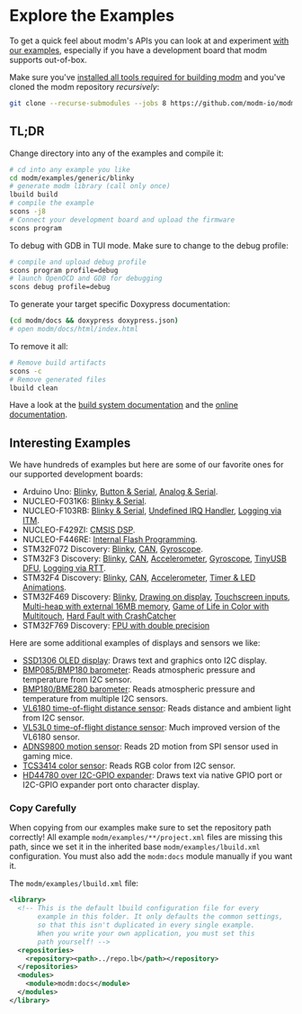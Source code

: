 # Explore the Examples

To get a quick feel about modm's APIs you can look at and experiment
[with our examples][examples], especially if you have a development board that
modm supports out-of-box.

Make sure you've [installed all tools required for building modm][installation]
and you've cloned the modm repository *recursively*:

```sh
git clone --recurse-submodules --jobs 8 https://github.com/modm-io/modm.git
```


## TL;DR

Change directory into any of the examples and compile it:

```sh
# cd into any example you like
cd modm/examples/generic/blinky
# generate modm library (call only once)
lbuild build
# compile the example
scons -j8
# Connect your development board and upload the firmware
scons program
```

To debug with GDB in TUI mode. Make sure to change to the debug profile:

```sh
# compile and upload debug profile
scons program profile=debug
# launch OpenOCD and GDB for debugging
scons debug profile=debug
```

To generate your target specific Doxypress documentation:

```sh
(cd modm/docs && doxypress doxypress.json)
# open modm/docs/html/index.html
```

To remove it all:

```sh
# Remove build artifacts
scons -c
# Remove generated files
lbuild clean
```

Have a look at the [build system documentation][build_docs] and the
[online documentation][docs].


## Interesting Examples

We have hundreds of examples but here are some of our favorite ones for our
supported development boards:

<!--checkrepourls-->
- Arduino Uno:
[Blinky](https://github.com/modm-io/modm/blob/develop/examples/arduino_uno/basic/blink/main.cpp),
[Button & Serial](https://github.com/modm-io/modm/blob/develop/examples/arduino_uno/basic/digital_read_serial/main.cpp),
[Analog & Serial](https://github.com/modm-io/modm/blob/develop/examples/arduino_uno/basic/read_analog_voltage/main.cpp).
- NUCLEO-F031K6:
[Blinky & Serial](https://github.com/modm-io/modm/tree/develop/examples/nucleo_f031k6/blink/main.cpp).
- NUCLEO-F103RB:
[Blinky & Serial](https://github.com/modm-io/modm/blob/develop/examples/nucleo_f103rb/blink/main.cpp),
[Undefined IRQ Handler](https://github.com/modm-io/modm/blob/develop/examples/nucleo_f103rb/undefined_irq/main.cpp),
[Logging via ITM](https://github.com/modm-io/modm/blob/develop/examples/nucleo_f103rb/itm/main.cpp).
- NUCLEO-F429ZI:
[CMSIS DSP](https://github.com/modm-io/modm/tree/develop/examples/nucleo_f429zi/cmsis_dsp).
- NUCLEO-F446RE:
[Internal Flash Programming](https://github.com/modm-io/modm/blob/develop/examples/nucleo_f446re/flash/main.cpp).
- STM32F072 Discovery:
[Blinky](https://github.com/modm-io/modm/blob/develop/examples/stm32f072_discovery/blink/main.cpp),
[CAN](https://github.com/modm-io/modm/blob/develop/examples/stm32f072_discovery/can/main.cpp),
[Gyroscope](https://github.com/modm-io/modm/blob/develop/examples/stm32f072_discovery/rotation/main.cpp).
- STM32F3 Discovery:
[Blinky](https://github.com/modm-io/modm/blob/develop/examples/stm32f3_discovery/blink/main.cpp),
[CAN](https://github.com/modm-io/modm/blob/develop/examples/stm32f3_discovery/can/main.cpp),
[Accelerometer](https://github.com/modm-io/modm/blob/develop/examples/stm32f3_discovery/accelerometer/main.cpp),
[Gyroscope](https://github.com/modm-io/modm/blob/develop/examples/stm32f3_discovery/rotation/main.cpp),
[TinyUSB DFU](https://github.com/modm-io/modm/blob/develop/examples/stm32f3_discovery/usb_dfu/main.cpp),
[Logging via RTT](https://github.com/modm-io/modm/blob/develop/examples/stm32f3_discovery/rtt/main.cpp).
- STM32F4 Discovery:
[Blinky](https://github.com/modm-io/modm/blob/develop/examples/stm32f4_discovery/blink/main.cpp),
[CAN](https://github.com/modm-io/modm/blob/develop/examples/stm32f4_discovery/can/main.cpp),
[Accelerometer](https://github.com/modm-io/modm/blob/develop/examples/stm32f4_discovery/accelerometer/main.cpp),
[Timer & LED Animations](https://github.com/modm-io/modm/blob/develop/examples/stm32f4_discovery/timer/main.cpp).
- STM32F469 Discovery:
[Blinky](https://github.com/modm-io/modm/blob/develop/examples/stm32f469_discovery/blink/main.cpp),
[Drawing on display](https://github.com/modm-io/modm/blob/develop/examples/stm32f469_discovery/display/main.cpp),
[Touchscreen inputs](https://github.com/modm-io/modm/blob/develop/examples/stm32f469_discovery/touchscreen/main.cpp),
[Multi-heap with external 16MB memory](https://github.com/modm-io/modm/blob/develop/examples/stm32f469_discovery/tlsf-allocator/main.cpp),
[Game of Life in Color with Multitouch](https://github.com/modm-io/modm/tree/develop/examples/stm32f469_discovery/game_of_life/main.cpp),
[Hard Fault with CrashCatcher](https://github.com/modm-io/modm/tree/develop/examples/stm32f469_discovery/hard_fault/main.cpp)
- STM32F769 Discovery:
[FPU with double precision](https://github.com/modm-io/modm/blob/develop/examples/stm32f769i_discovery/blink/main.cpp)


Here are some additional examples of displays and sensors we like:

- [SSD1306 OLED display](https://github.com/modm-io/modm/blob/develop/examples/stm32f4_discovery/display/ssd1306/main.cpp): Draws text and graphics onto I2C display.
- [BMP085/BMP180 barometer](https://github.com/modm-io/modm/blob/develop/examples/stm32f4_discovery/barometer_bmp085_bmp180/main.cpp): Reads atmospheric pressure and temperature from I2C sensor.
- [BMP180/BME280 barometer](https://github.com/modm-io/modm/tree/develop/examples/blue_pill/environment): Reads atmospheric pressure and temperature from multiple I2C sensors.
- [VL6180 time-of-flight distance sensor](https://github.com/modm-io/modm/blob/develop/examples/stm32f4_discovery/distance_vl6180/main.cpp): Reads distance and ambient light from I2C sensor.
- [VL53L0  time-of-flight distance sensor](https://github.com/modm-io/modm/tree/develop/examples/nucleo_f401re/distance_vl53l0/main.cpp): Much improved version of the VL6180 sensor.
- [ADNS9800 motion sensor](https://github.com/modm-io/modm/tree/develop/examples/blue_pill/adns_9800/main.cpp): Reads 2D motion from SPI sensor used in gaming mice.
- [TCS3414 color sensor](https://github.com/modm-io/modm/blob/develop/examples/stm32f4_discovery/colour_tcs3414/main.cpp): Reads RGB color from I2C sensor.
- [HD44780 over I2C-GPIO expander](https://github.com/modm-io/modm/blob/develop/examples/stm32f4_discovery/display/hd44780/main.cpp): Draws text via native GPIO port or I2C-GPIO expander port onto character display.

<!--/checkrepourls-->


### Copy Carefully

When copying from our examples make sure to set the repository path correctly!
All example `modm/examples/**/project.xml` files are missing this path, since we
set it in the inherited base `modm/examples/lbuild.xml` configuration.
You must also add the `modm:docs` module manually if you want it.

The `modm/examples/lbuild.xml` file:

```xml
<library>
  <!-- This is the default lbuild configuration file for every
       example in this folder. It only defaults the common settings,
       so that this isn't duplicated in every single example.
       When you write your own application, you must set this
       path yourself! -->
  <repositories>
  	<repository><path>../repo.lb</path></repository>
  </repositories>
  <modules>
  	<module>modm:docs</module>
  </modules>
</library>
```

[examples]: https://github.com/modm-io/modm/tree/develop/examples
[installation]: https://modm.io/guide/installation
[make]: https://modm.io/reference/module/modm-build-make
[build_docs]: https://modm.io/reference/build-systems/
[docs]: https://modm.io/reference/documentation/
